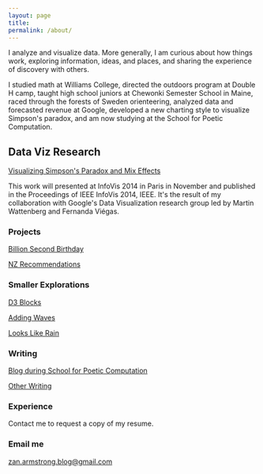 ```yaml
---
layout: page
title: 
permalink: /about/
---
```


I analyze and visualize data. More generally, I am curious about how things work, exploring information, ideas, and places, and sharing the experience of discovery with others. 

I studied math at Williams College, directed the outdoors program at Double H camp, taught high school juniors at Chewonki Semester School in Maine, raced through the forests of Sweden orienteering, analyzed data and forecasted revenue at Google, developed a new charting style to visualize Simpson's paradox, and am now studying at the School for Poetic Computation.

## Data Viz Research

[Visualizing Simpson's Paradox and Mix Effects](http://research.google.com/pubs/pub42901.html)

This work will presented at InfoVis 2014 in Paris in November and published in the Proceedings of IEEE InfoVis 2014, IEEE. It's the result of my collaboration with Google's Data Visualization research group led by Martin Wattenberg and Fernanda Viégas. 

### Projects

[Billion Second Birthday](http://billionseconds.zanarmstrong.com/)

[NZ Recommendations](newzealand.zanarmstrong.com)

### Smaller Explorations

[D3 Blocks](http://bl.ocks.org/zanarmstrong)

[Adding Waves](http://bl.ocks.org/zanarmstrong/raw/c9bb2842647140265d57/)

[Looks Like Rain](http://bl.ocks.org/zanarmstrong/raw/73ce430053eabd1b70fe/)

### Writing

[Blog during School for Poetic Computation](http://sfpc.zanarmstrong.com/)

[Other Writing](http://zanstrong.wordpress.com/)

### Experience

Contact me to request a copy of my resume.

### Email me

[zan.armstrong.blog@gmail.com](mailto:zan.armstrong.blog@gmail.com)

